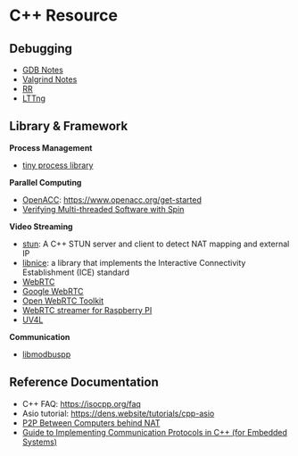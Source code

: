 # C++ Resource

## Debugging

* [GDB Notes](/tech-notes/program/debugging/gdb)
* [Valgrind Notes](/tech-notes/program/debugging/valgrind)
* [RR](https://rr-project.org/)
* [LTTng](https://lttng.org/)

## Library & Framework

**Process Management**

* [tiny process library](https://gitlab.com/eidheim/tiny-process-library)

**Parallel Computing**

* [OpenACC](https://www.openacc.org/sites/default/files/inline-files/OpenACC_Programming_Guide_0_0.pdf): https://www.openacc.org/get-started
* [Verifying Multi-threaded Software with Spin](http://spinroot.com/spin/whatispin.html)

**Video Streaming**

* [stun](https://github.com/alhasanmridha/stun): A C++ STUN server and client to detect NAT mapping and external IP
* [libnice](https://libnice.freedesktop.org/): a library that implements the Interactive Connectivity Establishment (ICE) standard
* [WebRTC](https://webrtc.github.io/webrtc-org/native-code/native-apis/)
* [Google WebRTC](https://webrtc.googlesource.com/src/)
* [Open WebRTC Toolkit](https://github.com/open-webrtc-toolkit)
* [WebRTC streamer for Raspberry PI](https://github.com/kclyu/rpi-webrtc-streamer)
* [UV4L](https://www.linux-projects.org/uv4l/)


**Communication**

* [libmodbuspp](https://github.com/epsilonrt/libmodbuspp)

## Reference Documentation

* C++ FAQ: https://isocpp.org/faq
* Asio tutorial: https://dens.website/tutorials/cpp-asio
* [P2P Between Computers behind NAT](https://stackoverflow.com/questions/26267599/make-a-connection-between-two-computers-behind-nat)
* [Guide to Implementing Communication Protocols in C++ (for Embedded Systems)](https://commschamp.github.io/comms_protocols_cpp/)